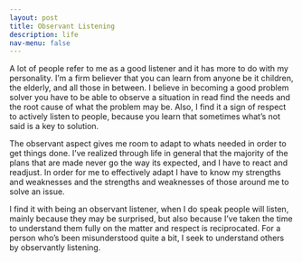 ```yaml
---
layout: post
title: Observant Listening 
description: life
nav-menu: false
---
```


A lot of people refer to me as a good listener and it has more to do with my personality. I’m a firm believer that you can learn from anyone be it children, the elderly, and all those in between. I believe in becoming a good problem solver you have to be able to observe a situation in read find the needs and the root cause of what the problem may be. Also, I find it a sign of respect to actively listen to people, because you learn that sometimes what’s not said is a key to solution. 

The observant aspect gives me room to adapt to whats needed in order to get things done. I’ve realized through life in general that the majority of the plans that are made never go the way its expected, and I have to react and readjust. In order for me to effectively adapt I have to know my strengths and weaknesses and the strengths and weaknesses of those around me to solve an issue.

I find it with being an observant listener, when I do speak people will listen, mainly because they may be surprised, but also because I’ve taken the time to understand them fully on the matter and respect is reciprocated. For a person who’s been misunderstood quite a bit, I seek to understand others by observantly listening.